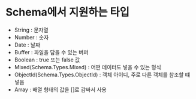 # Schema에서 지원하는 타입

- String : 문자열
- Number : 숫자
- Date : 날짜
- Buffer : 파일을 담을 수 있는 버퍼
- Boolean : true 또는 false 값
- Mixed(Schema.Types.Mixed) : 어떤 데이터도 넣을 수 있는 형식
- ObjectId(Schema.Types.ObjectId) : 객체 아이디, 주로 다른 객체를 참조할 떄 넣음
- Array : 배열 형태의 값을 []로 감싸서 사용
